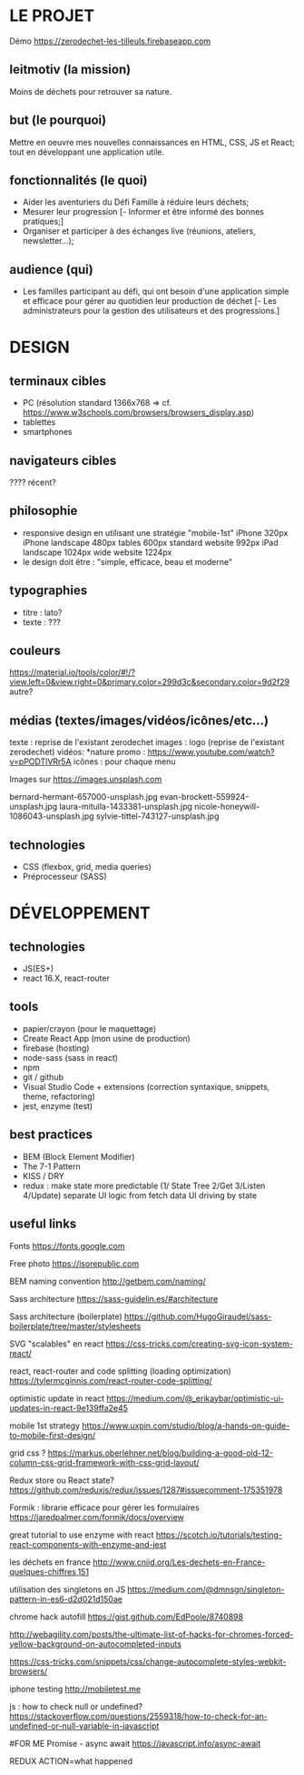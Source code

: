 # LE PROJET

Démo https://zerodechet-les-tilleuls.firebaseapp.com

## leitmotiv (la mission)
Moins de déchets pour retrouver sa nature.

## but (le pourquoi)
Mettre en oeuvre mes nouvelles connaissances en HTML, CSS, JS et React; tout en développant une application utile.

## fonctionnalités (le quoi)
- Aider les aventuriers du Défi Famille à réduire leurs déchets;
- Mesurer leur progression
[- Informer et être informé des bonnes pratiques;]
- Organiser et participer à des échanges live (réunions, ateliers, newsletter...);

## audience (qui)
- Les familles participant au défi, qui ont besoin d'une application simple et efficace pour gérer au quotidien leur production de déchet
[- Les administrateurs pour la gestion des utilisateurs et des progressions.]

# DESIGN

## terminaux cibles
- PC (résolution standard 1366x768 => cf. https://www.w3schools.com/browsers/browsers_display.asp)
- tablettes
- smartphones

## navigateurs cibles
???? récent?

## philosophie
- responsive design en utilisant une stratégie "mobile-1st"
iPhone 320px
iPhone landscape 480px
tables 600px
standard website 992px
iPad landscape 1024px
wide website 1224px
- le design doit être : "simple, efficace, beau et moderne"

## typographies
- titre : lato?
- texte : ???

## couleurs
https://material.io/tools/color/#!/?view.left=0&view.right=0&primary.color=299d3c&secondary.color=9d2f29
autre?

## médias (textes/images/vidéos/icônes/etc...)
texte : reprise de l'existant zerodechet
images : logo (reprise de l'existant zerodechet)
vidéos:
*nature promo : https://www.youtube.com/watch?v=pPODTlVRr5A
icônes : pour chaque menu

Images sur https://images.unsplash.com

bernard-hermant-657000-unsplash.jpg
evan-brockett-559924-unsplash.jpg
laura-mitulla-1433381-unsplash.jpg
nicole-honeywill-1086043-unsplash.jpg
sylvie-tittel-743127-unsplash.jpg


## technologies
- CSS (flexbox, grid, media queries)
- Préprocesseur (SASS)

# DÉVELOPPEMENT

## technologies
- JS(ES+)
- react 16.X, react-router

## tools
- papier/crayon (pour le maquettage)
- Create React App (mon usine de production)
- firebase (hosting)
- node-sass (sass in react)
- npm
- git / github
- Visual Studio Code + extensions (correction syntaxique, snippets, theme, refactoring)
- jest, enzyme (test)

## best practices
- BEM (Block Element Modifier)
- The 7-1 Pattern
- KISS / DRY
- redux : make state more predictable
(1/ State Tree 2/Get 3/Listen 4/Update)
separate UI logic from fetch data
UI driving by state

## useful links
Fonts
https://fonts.google.com

Free photo
https://isorepublic.com

BEM naming convention
http://getbem.com/naming/

Sass architecture
https://sass-guidelin.es/#architecture

Sass architecture (boilerplate)
https://github.com/HugoGiraudel/sass-boilerplate/tree/master/stylesheets

SVG "scalables" en react
https://css-tricks.com/creating-svg-icon-system-react/

react, react-router and code splitting (loading optimization)
https://tylermcginnis.com/react-router-code-splitting/

optimistic update in react
https://medium.com/@_erikaybar/optimistic-ui-updates-in-react-9e139ffa2e45

mobile 1st strategy
https://www.uxpin.com/studio/blog/a-hands-on-guide-to-mobile-first-design/

grid css ?
https://markus.oberlehner.net/blog/building-a-good-old-12-column-css-grid-framework-with-css-grid-layout/

Redux store ou React state?
https://github.com/reduxjs/redux/issues/1287#issuecomment-175351978

Formik : librarie efficace pour gérer les formulaires
https://jaredpalmer.com/formik/docs/overview

great tutorial to use enzyme with react
https://scotch.io/tutorials/testing-react-components-with-enzyme-and-jest

les déchets en france
http://www.cniid.org/Les-dechets-en-France-quelques-chiffres,151

utilisation des singletons en JS
https://medium.com/@dmnsgn/singleton-pattern-in-es6-d2d021d150ae

chrome hack autofill
https://gist.github.com/EdPoole/8740898

http://webagility.com/posts/the-ultimate-list-of-hacks-for-chromes-forced-yellow-background-on-autocompleted-inputs

https://css-tricks.com/snippets/css/change-autocomplete-styles-webkit-browsers/

iphone testing
http://mobiletest.me

js : how to check null or undefined?
https://stackoverflow.com/questions/2559318/how-to-check-for-an-undefined-or-null-variable-in-javascript

#FOR ME
Promise - async await
https://javascript.info/async-await

REDUX
ACTION=what happened